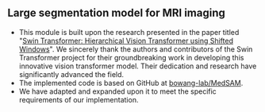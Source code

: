 ## Large segmentation model for MRI imaging
- This module is built upon the research presented in the paper titled "[Swin Transformer: Hierarchical Vision Transformer using Shifted Windows](https://arxiv.org/abs/2103.14030)". We sincerely thank the authors and contributors of the Swin Transformer project for their groundbreaking work in developing this innovative vision transformer model. Their dedication and research have significantly advanced the field.
- The implemented code is based on GitHub at [bowang-lab/MedSAM](https://github.com/bowang-lab/MedSAM).
- We have adapted and expanded upon it to meet the specific requirements of our implementation. 
